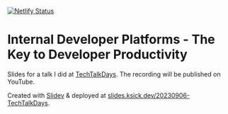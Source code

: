 [![Netlify Status](https://api.netlify.com/api/v1/badges/b5f4e2f9-5f0e-486e-9bf2-43f88fffe4b1/deploy-status)](https://app.netlify.com/sites/slides-20230906-techtalkdays/deploys)

# Internal Developer Platforms - The Key to Developer Productivity

Slides for a talk I did at [TechTalkDays](https://techtalkdays.com/).
The recording will be published on YouTube.

Created with [Slidev](https://sli.dev/) & deployed
at [slides.ksick.dev/20230906-TechTalkDays](https://slides.ksick.dev/20230906-TechTalkDays).
